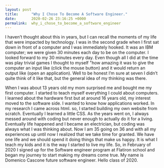 ```yaml
---
layout: post
title:      "Why I Chose To Become A Software Engineer."
date:       2020-02-26 23:16:25 +0000
permalink:  why_i_chose_to_become_a_software_engineer
---
```



 I haven’t thought about this in years, but I can recall the moments of my life that were impacted by technology. I was in the second grade when I first sat down in front of a computer and I was immediately hooked. It was an IBM computer; we were given 30 minutes each day to be on the computer.  I looked forward to my 30 minutes every day. Even though all I did at the time was play trivial games I thought to myself "how amazing it was to give the computer an input like (click the mouse button) and it would return an output like (open an application). Well to be honest I’m sure at seven I didn’t quite think of it like that, but the general idea of my thinking was there. 

When I was about 13 years old my mom surprised me and bought me my first computer. I started to teach myself everything I could about computers. I learned about the hardware first but at around 16 years old, my interest moved to the software side. I wanted to know how applications worked. In my research I came across html. so, I started building my own website from scratch. Eventually I learned a little CSS. As the years went on, I always messed around with coding but never enough to actually do it for a living. Eventually life happened and I became an electrician, but coding was always what I was thinking about. Now I am 35 going on 36 and with all my experiences up until now I realized that we take time for granted. We have one life and we should spend it doing things that make us happy. It is what I teach my kids and it is the way I started to live my life.  So, in February of 2020 I signed up for the Software engineer program at Flatiron school and began my journey to start making my dreams come true. My name is Domenico Cascone future software engineer. Hello class of 2020. 




